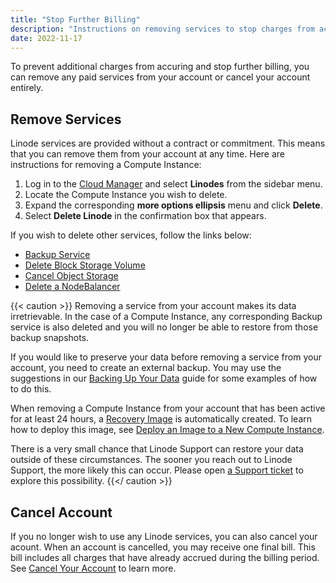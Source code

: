```yaml
---
title: "Stop Further Billing"
description: "Instructions on removing services to stop charges from accruing on your Linode account."
date: 2022-11-17
---
```


To prevent additional charges from accuring and stop further billing, you can remove any paid services from your account or cancel your account entirely.

## Remove Services

Linode services are provided without a contract or commitment. This means that you can remove them from your account at any time. Here are instructions for removing a Compute Instance:

1. Log in to the [Cloud Manager](https://cloud.linode.com) and select **Linodes** from the sidebar menu.
1. Locate the Compute Instance you wish to delete.
1. Expand the corresponding **more options ellipsis** menu and click **Delete**.
1. Select **Delete Linode** in the confirmation box that appears.

If you wish to delete other services, follow the links below:

- [Backup Service](/docs/products/storage/backups/guides/cancel/)
- [Delete Block Storage Volume](/docs/products/storage/block-storage/guides/manage-volumes/#delete-volume)
- [Cancel Object Storage](/docs/products/storage/object-storage/guides/cancel/)
- [Delete a NodeBalancer](/docs/products/networking/nodebalancers/guides/manage/#delete-a-nodebalancer)

{{< caution >}}
Removing a service from your account makes its data irretrievable. In the case of a Compute Instance, any corresponding Backup service is also deleted and you will no longer be able to restore from those backup snapshots.

If you would like to preserve your data before removing a service from your account, you need to create an external backup. You may use the suggestions in our [Backing Up Your Data](/docs/guides/backing-up-your-data/) guide for some examples of how to do this.

When removing a Compute Instance from your account that has been active for at least 24 hours, a [Recovery Image](/docs/products/tools/images/get-started/) is automatically created. To learn how to deploy this image, see [Deploy an Image to a New Compute Instance](/docs/products/tools/images/guides/deploy-image-to-new-linode/).

There is a very small chance that Linode Support can restore your data outside of these circumstances. The sooner you reach out to Linode Support, the more likely this can occur. Please open [a Support ticket](https://cloud.linode.com/support/tickets) to explore this possibility.
{{</ caution >}}

## Cancel Account

If you no longer wish to use any Linode services, you can also cancel your acount. When an account is cancelled, you may receive one final bill. This bill includes all charges that have already accrued during the billing period. See [Cancel Your Account](/docs/products/platform/accounts/guides/cancel-account/) to learn more.